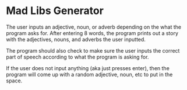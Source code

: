 # Mad Libs Generator

The user inputs an adjective, noun, or adverb depending on the what the program asks for. After entering 8 words, the program prints out a story with the adjectives, nouns, and adverbs the user inputted.

The program should also check to make sure the user inputs the correct part of speech according to what the program is asking for.

If the user does not input anything (aka just presses enter), then the program will come up with a random adjective, noun, etc to put in the space.
